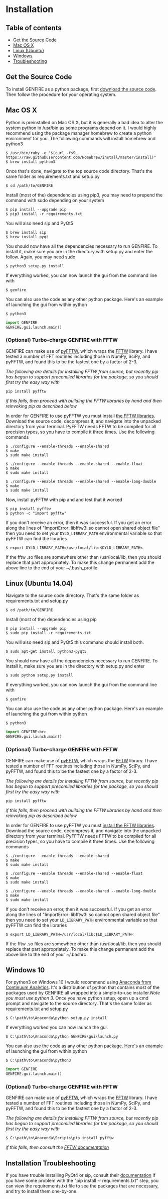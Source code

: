 # Installation

## Table of contents

- [Get the Source Code](#get-the-source-code)
- [Mac OS X](#mac)
- [Linux (Ubuntu)](#linux)
- [Windows](#windows)
- [Troubleshooting](#troubleshooting)
## Get the Source Code

To install GENFIRE as a python package, first 
[download the source code](www.github.com/genfire-em). Then follow the procedure for 
your operating system.

<a name = "mac"></a>

## Mac OS X

Python is preinstalled on Mac OS X, but it is generally a bad idea to alter the system
python in /usr/bin as some programs depend on it. I would highly recommend using the
package manager homebrew to create a python environment for you. The following
commands will install homebrew and python3

~~~
$ /usr/bin/ruby -e "$(curl -fsSL https://raw.githubusercontent.com/Homebrew/install/master/install)"
$ brew install python3
~~~

Once that's done, navigate to the top source code directory. That's the same
folder as requirements.txt and setup.py

~~~
$ cd /path/to/GENFIRE
~~~

Install (most of the) dependencies using pip3, you may need to prepend the command with sudo depending on your system

~~~
$ pip install --upgrade pip
$ pip3 install -r requirements.txt
~~~

You will also need sip and PyQt5		

~~~
$ brew install sip
$ brew install pyqt
~~~

You should now have all the dependencies necessary to run GENFIRE. To install it, make
sure you are in the directory with setup.py and enter the follow. Again, you may need sudo

~~~
$ python3 setup.py install
~~~

If everything worked, you can now launch the gui from the command line with

~~~
$ genfire
~~~

You can also use the code as any other python package. Here's an example of launching the gui from within python

~~~
$ python3
~~~

~~~ python
import GENFIRE
GENFIRE.gui.launch.main()
~~~

### (Optional) Turbo-charge GENFIRE with FFTW

GENFIRE can make use of [pyFFTW](https://pypi.python.org/pypi/pyFFTW), which wraps the [FFTW](http://www.fftw.org/) library. I have tested a number of
FFT routines including those in NumPy, SciPy, and pyFFTW, and found this to be the fastest one by a factor of 2-3.

*The following are details for installing FFTW from source, but recently pip has begun to support precomiled libraries for the package, so you should first try the easy way with*

~~~
pip install pyfftw
~~~

*if this fails, then proceed with building the FFTW libraries by hand and then reinvoking pip as described below*

In order for GENFIRE to use pyFFTW you must install [the FFTW libraries](http://www.fftw.org/download.html). Download the source code, decompress it, and navigate into the unpacked directory
from your terminal. PyFFTW needs FFTW to be compiled for all precision types, so you have to compile it three times.
Use the following commands

~~~
$ ./configure --enable-threads --enable-shared
$ make
$ sudo make install
~~~

~~~
$ ./configure --enable threads --enable-shared --enable-float
$ make
$ sudo make install
~~~

~~~
$ ./configure --enable threads --enable-shared --enable-long-double
$ make
$ sudo make install
~~~

Now, install pyFFTW with pip and and test that it worked

~~~
$ pip install pyfftw
$ python -c "import pyfftw"
~~~

If you don't receive an error, then it was successful. If you get an error along the lines of
"ImportError: libfftw3l.so cannot open shared object file" then you need to set your `DYLD_LIBRARY_PATH`
environmental variable so that pyFFTW can find the libraries

~~~
$ export DYLD_LIBRARY_PATH=/usr/local/lib:$DYLD_LIBRARY_PATH<
~~~

If the fftw .so files are somewhere other than /usr/local/lib, then you should replace that part appropriately.
To make this change permanent add the above line to the end of your ~/.bash_profile

<a name = "linux"></a>

## Linux (Ubuntu 14.04)

Navigate to the source code directory. That's the same folder as requirements.txt and setup.py

~~~
$ cd /path/to/GENFIRE
~~~

Install (most of the) dependencies using pip

~~~
$ pip install --upgrade pip
$ sudo pip install -r requirements.txt
~~~

You will also need sip and PyQt5 this command should install both.

~~~
$ sudo apt-get install python3-pyqt5
~~~

You should now have all the dependencies necessary to run GENFIRE. To install it, make
sure you are in the directory with setup.py and enter

~~~
$ sudo python setup.py install
~~~

If everything worked, you can now launch the gui from the command line with

~~~
$ genfire
~~~

You can also use the code as any other python package. Here's an example of launching the gui from within python

~~~
$ python3
~~~

~~~ python
import GENFIRE<br>
GENFIRE.gui.launch.main()
~~~

### (Optional) Turbo-charge GENFIRE with FFTW

GENFIRE can make use of [pyFFTW](https://pypi.python.org/pypi/pyFFTW), which wraps the [FFTW](www.fftw.org) library. I have tested a number of
FFT routines including those in NumPy, SciPy, and pyFFTW, and found this to be the fastest one by a factor of 2-3.

*The following are details for installing FFTW from source, but recently pip has begun to support precomiled libraries for the package, so you should first try the easy way with*

~~~
pip install pyfftw
~~~

*if this fails, then proceed with building the FFTW libraries by hand and then reinvoking pip as described below*

In order for GENFIRE to use pyFFTW you must [install
the FFTW libraries](http://www.fftw.org/download.html ). Download the source code, decompress it, and navigate into the unpacked directory
from your terminal. PyFFTW needs FFTW to be compiled for all precision types, so you have to compile it three times.
Use the following commands

~~~
$ ./configure --enable-threads --enable-shared
$ make
$ sudo make install
~~~

~~~
$ ./configure --enable threads --enable-shared --enable-float
$ make
$ sudo make install
~~~

~~~
$ ./configure --enable threads --enable-shared --enable-long-double
$ make
$ sudo make install
~~~

If you don't receive an error, then it was successful. If you get an error along the lines of
"ImportError: libfftw3l.so cannot open shared object file" then you need to set your `LD_LIBRARY_PATH`
environmental variable so that pyFFTW can find the libraries

~~~
$ export LD_LIBRARY_PATH=/usr/local/lib:$LD_LIBRARY_PATH<
~~~

If the fftw .so files are somewhere other than /usr/local/lib, then you should replace that part appropriately.
To make this change permanent add the above line to the end of your ~/.bashrc

<a name="windows"></a>

## Windows 10 

For python3 on Windows 10 I would recommend using [Anaconda from Continuum Analytics](https://www.continuum.io/downloads). It's a distribution of python that contains
most of the packages used by GENFIRE all wrapped into a simple-to-use installer.*Note you must use python 3.*
Once you have python setup, open up a cmd prompt and navigate to the source directory.
That's the same folder as requirements.txt and setup.py

~~~
$ C:\path\to\Anaconda\python setup.py install
~~~

If everything worked you can now launch the gui.

~~~
$ C:\path\to\Anaconda\python GENFIRE\gui\launch.py
~~~

You can also use the code as any other python package. Here's an example of launching the gui from within python

~~~
$ C:\path\to\Anaconda\python3
~~~

~~~ python
import GENFIRE
GENFIRE.gui.launch.main()
~~~

### (Optional) Turbo-charge GENFIRE with FFTW

GENFIRE can make use of [pyFFTW](https://pypi.python.org/pypi/pyFFTW), which wraps the [FFTW](www.fftw.org) library. I have tested a number of
FFT routines including those in NumPy, SciPy, and pyFFTW, and found this to be the fastest one by a factor of 2-3.

*The following are details for installing FFTW from source, but recently pip has begun to support precomiled libraries for the package, so you should first try the easy way with*

~~~
$ C:\path\to\Anaconda\Scripts\pip install pyfftw
~~~

*if this fails, then consult the [FFTW documentation](www.fftw.org)*

<a name=troubleshooting></a>

## Installation Troubleshooting

If you have trouble installing PyQt4 or sip, consult their [documentation](http://pyqt.sourceforge.net/Docs/PyQt4/installation.html)
If you have some problem with the "pip install -r requirements.txt" step, you can view
the requirements.txt file to see the packages that are necessary, and try to 		install them one-by-one.